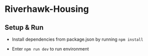 # Riverhawk-Housing

## Setup & Run

- Install dependencies from package.json by running `npm install`

- Enter `npm run dev` to run environment
